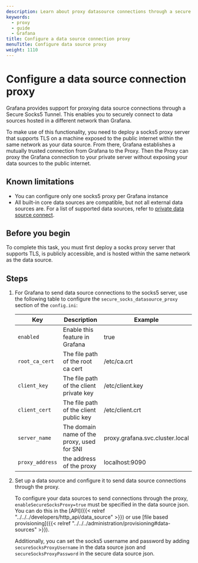 ```yaml
---
description: Learn about proxy datasource connections through a secure socks proxy.
keywords:
  - proxy
  - guide
  - Grafana
title: Configure a data source connection proxy
menuTitle: Configure data source proxy
weight: 1110
---
```


# Configure a data source connection proxy

Grafana provides support for proxying data source connections through a Secure Socks5 Tunnel. This enables you to securely connect to data sources hosted in a different network than Grafana.

To make use of this functionality, you need to deploy a socks5 proxy server that supports TLS on a machine exposed to the public internet within the same network as your data source. From there, Grafana establishes a mutually trusted connection from Grafana to the Proxy. Then the Proxy can proxy the Grafana connection to your private server without exposing your data sources to the public internet.

## Known limitations

- You can configure only one socks5 proxy per Grafana instance
- All built-in core data sources are compatible, but not all external data sources are. For a list of supported data sources, refer to [private data source connect](/docs/grafana-cloud/data-configuration/configure-private-datasource-connect/#known-limitations).

## Before you begin

To complete this task, you must first deploy a socks proxy server that supports TLS, is publicly accessible, and is hosted within the same network as the data source.

## Steps

1. For Grafana to send data source connections to the socks5 server, use the following table to configure the `secure_socks_datasource_proxy` section of the `config.ini`:

   | Key             | Description                                | Example                         |
   | --------------- | ------------------------------------------ | ------------------------------- |
   | `enabled`       | Enable this feature in Grafana             | true                            |
   | `root_ca_cert`  | The file path of the root ca cert          | /etc/ca.crt                     |
   | `client_key`    | The file path of the client private key    | /etc/client.key                 |
   | `client_cert`   | The file path of the client public key     | /etc/client.crt                 |
   | `server_name`   | The domain name of the proxy, used for SNI | proxy.grafana.svc.cluster.local |
   | `proxy_address` | the address of the proxy                   | localhost:9090                  |

1. Set up a data source and configure it to send data source connections through the proxy.

   To configure your data sources to send connections through the proxy, `enableSecureSocksProxy=true` must be specified in the data source json. You can do this in the [API]({{< relref "../../../developers/http_api/data_source" >}}) or use [file based provisioning]({{< relref "../../../administration/provisioning#data-sources" >}}).

   Additionally, you can set the socks5 username and password by adding `secureSocksProxyUsername` in the data source json and `secureSocksProxyPassword` in the secure data source json.
